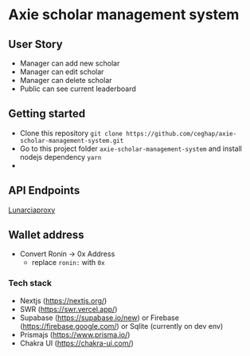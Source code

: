 # Axie scholar management system

## User Story

- Manager can add new scholar
- Manager can edit scholar
- Manager can delete scholar
- Public can see current leaderboard

## Getting started

- Clone this repository `git clone https://github.com/ceghap/axie-scholar-management-system.git`
- Go to this project folder `axie-scholar-management-system` and install nodejs dependency `yarn`
-

## API Endpoints

[Lunarciaproxy](https://api.lunaciaproxy.cloud)

## Wallet address

- Convert Ronin -> 0x Address
  - replace `ronin:` with `0x`

### Tech stack

- Nextjs (https://nextjs.org/)
- SWR (https://swr.vercel.app/)
- Supabase (https://supabase.io/new) or Firebase (https://firebase.google.com/) or Sqlite (currently on dev env)
- Prismajs (https://www.prisma.io/)
- Chakra UI (https://chakra-ui.com/)
